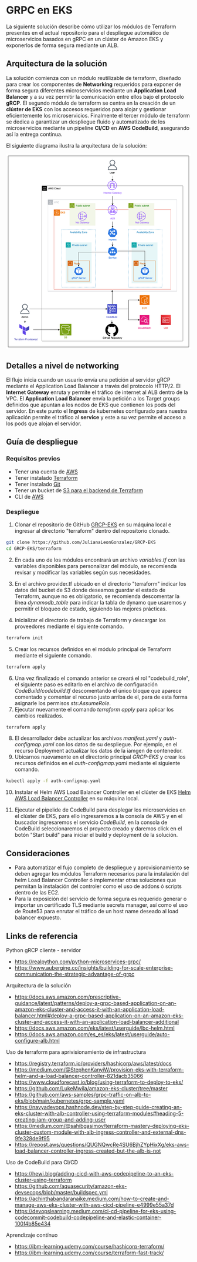 
# GRPC en EKS

La siguiente solución describe cómo utilizar los módulos de Terraform presentes en el actual repositorio para el despliegue automático de microservicios basados en gRPC en un clúster de Amazon EKS y exponerlos de forma segura mediante un ALB.

## Arquitectura de la solución

La solución comienza con un módulo reutilizable de terraform, diseñado para crear los componentes de **Networking** requeridos para exponer de forma segura diferentes microservicios mediante un **Application Load Balancer** y a su vez permitir la comunicación entre ellos bajo el protocolo **gRCP**.
El segundo módulo de terraform se centra en la creación de un **clúster de EKS** con los accesos requeridos para alojar y gestionar eficientemente los microservicios.
Finalmente el tercer módulo de terraform se dedica a garantizar un despliegue fluido y automatizado de los microservicios mediante un pipeline **CI/CD** en **AWS CodeBuild**, asegurando así la entrega contínua.



El siguiente diagrama ilustra la arquitectura de la solución:

![img.png](ArchitectureDiagram.png)

## Detalles a nivel de networking

El flujo inicia cuando un usuario envía una petición al servidor gRCP mediante el Application Load Balancer a través del protocolo HTTP/2. El **Internet Gateway** enruta y permite el tráfico de internet al ALB dentro de la VPC. El **Application Load Balancer** envía la petición a los Target groups definidos que apuntan a los nodos de EKS que contienen los pods del servidor. En este punto el **Ingress** de kubernetes configurado para nuestra aplicación permite el tráfico al **service** y este a su vez permite el acceso a los pods que alojan el servidor. 

## Guía de despliegue


### Requisitos previos
* Tener una cuenta de [AWS](https://aws.amazon.com/es/free/?trk=8fa18207-f2c2-4587-81a1-f2a3648571b3&sc_channel=ps&ef_id=EAIaIQobChMIkZ_atoe9iwMVaKVaBR0J6xCJEAAYASAAEgIjFfD_BwE:G:s&s_kwcid=AL!4422!3!647999789205!e!!g!!aws!19685287144!146461596896&gclid=EAIaIQobChMIkZ_atoe9iwMVaKVaBR0J6xCJEAAYASAAEgIjFfD_BwE&all-free-tier.sort-by=item.additionalFields.SortRank&all-free-tier.sort-order=asc&awsf.Free%20Tier%20Types=*all&awsf.Free%20Tier%20Categories=*all)
* Tener instalado [Terraform](https://developer.hashicorp.com/terraform/tutorials/aws-get-started/install-cli) 
* Tener instalado [Git](https://git-scm.com/book/es/v2/Inicio---Sobre-el-Control-de-Versiones-Instalaci%C3%B3n-de-Git)
* Tener un bucket de [S3 para el backend de Terraform](https://developer.hashicorp.com/terraform/language/backend/s3)
* CLI de [AWS](https://docs.aws.amazon.com/cli/latest/userguide/install-cliv2.html)

### Despliegue

1. Clonar el repositorio de GitHub [GRCP-EKS](https://github.com/JulianaLeonGonzalez/GRCP-EKS/blob/master/README.md) en su máquina local e ingresar al directorio "terraform" dentro del repositorio clonado.
```bash
git clone https://github.com/JulianaLeonGonzalez/GRCP-EKS
cd GRCP-EKS/terraform
```

2. En cada uno de los módulos encontrará un archivo _variables.tf_ con las variables disponibles para personalizar del módulo, se recomienda revisar y modificar las variables según sus necesidades.

3. En el archivo provider.tf ubicado en el directorio "terraform" indicar los datos del bucket de S3 donde deseamos guardar el estado de Terraform, aunque no es obligatorio, se recomienda descomentar la línea _dynamodb_table_ para indicar la tabla de dynamo que usaremos y permitir el bloqueo de estado, siguiendo las mejores prácticas.

4. Inicializar el directorio de trabajo de Terraform y descargar los proveedores mediante el siguiente comando.
```bash
terraform init
```
5. Crear los recursos definidos en el módulo principal de Terraform mediante el siguiente comando.
```bash
terraform apply
```
6. Una vez finalizado el comando anterior se creará el rol "codebuild_role", el siguiente paso es editarlo en el archivo de configuración _CodeBuild/codebuild.tf_ descomentando el único bloque que aparece comentado y comentar el recurso justo arriba de el, para de esta forma asignarle los permisos _sts:AssumeRole_.
7. Ejecutar nuevamente el comando _terraform apply_ para aplicar los cambios realizados.
```bash
terraform apply
```
8. El desarrollador debe actualizar los archivos _manifest.yaml_ y _auth-configmap.yaml_ con los datos de su despliegue. Por ejemplo, en el recurso Deployment actualizar los datos de la iamgen de contenedor. 
9. Ubicarnos nuevamente en el directorio principal _GRCP-EKS_ y crear los recursos definidos en el _auth-configmap.yaml_ mediante el siguiente comando.
```bash
kubectl apply -f auth-configmap.yaml
```
10. Instalar el Helm AWS Load Balancer Controller en el clúster de EKS  [Helm AWS Load Balancer Controller](https://docs.aws.amazon.com/eks/latest/userguide/lbc-helm.html) en su máquina local. 

11. Ejecutar el pipelide de CodeBuild para desplegar los microservicios en el clúster de EKS, para ello ingresaremos a la consola de AWS y en el buscador ingresaremos el servicio _CodeBuild_, en la consola de CodeBuild seleccionaremos el proyecto creado y daremos click en el botón "Start build" para iniciar el build y deployment de la solución.

## Consideraciones
* Para automatizar el fujo completo de despliegue y aprovisionamiento se deben agregar los módulos Terraform necesarios para la instalación del helm Load Balancer Controller ó implementar otras soluciones que permitan la instalación del controler como el uso de addons ó scripts dentro de las EC2.
* Para la exposición del servicio de forma segura es requerido generar o importar un certificado TLS mediante secrets manager, así como el uso de Route53 para enrutar el tráfico de un host name deseado al load balancer expuesto.

## Links de referencia

Python gRCP cliente - servidor
* https://realpython.com/python-microservices-grpc/
* https://www.aubergine.co/insights/building-for-scale-enterprise-communication-the-strategic-advantage-of-grpc

Arquitectura de la solución
* https://docs.aws.amazon.com/prescriptive-guidance/latest/patterns/deploy-a-grpc-based-application-on-an-amazon-eks-cluster-and-access-it-with-an-application-load-balancer.html#deploy-a-grpc-based-application-on-an-amazon-eks-cluster-and-access-it-with-an-application-load-balancer-additional
* https://docs.aws.amazon.com/eks/latest/userguide/lbc-helm.html
* https://docs.aws.amazon.com/es_es/eks/latest/userguide/auto-configure-alb.html

Uso de terraform para aprivisionamiento de infrastructura
* https://registry.terraform.io/providers/hashicorp/aws/latest/docs
* https://medium.com/@StephenKanyiW/provision-eks-with-terraform-helm-and-a-load-balancer-controller-821dacb35066
* https://www.cloudforecast.io/blog/using-terraform-to-deploy-to-eks/
* https://github.com/LukeMwila/amazon-eks-cluster/tree/master
* https://github.com/aws-samples/grpc-traffic-on-alb-to-eks/blob/main/kubernetes/grpc-sample.yaml
* https://navyadevops.hashnode.dev/step-by-step-guide-creating-an-eks-cluster-with-alb-controller-using-terraform-modules#heading-5-creating-iam-group-and-adding-user
* https://medium.com/@sahibgasimov/terraform-mastery-deploying-eks-cluster-custom-module-with-alb-ingress-controller-and-external-dns-9fe328de9f95
* https://repost.aws/questions/QUGNQwcRe4SU6BjhZYpHixXg/eks-aws-load-balancer-controller-ingress-created-but-the-alb-is-not

Uso de CodeBuild para CI/CD
* https://hewi.blog/adding-cicd-with-aws-codepipeline-to-an-eks-cluster-using-terraform
* https://github.com/aquasecurity/amazon-eks-devsecops/blob/master/buildspec.yml
* https://achinthabandaranaike.medium.com/how-to-create-and-manage-aws-eks-cluster-with-aws-cicd-pipeline-e4999e55a37d
* https://devopslearning.medium.com/ci-cd-pipeline-for-eks-using-codecommit-codebuild-codepipeline-and-elastic-container-100f4b85e434

Aprendizaje contínuo
* https://ibm-learning.udemy.com/course/hashicorp-terraform/
* https://ibm-learning.udemy.com/course/terraform-fast-track/



